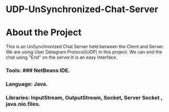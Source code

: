# UDP-UnSynchronized-Chat-Server
# About the Project
This is an UnSynchronized Chat Server held between the Client and Server. We are using User Datagram Protocol(UDP) in this project. We can end the chat using "End" on the server.It is an easy Interface.

### Tools: ### NetBeans IDE.

### Language: Java.

### Libraries: InputStream, OutputStream, Socket, Server Socket , java.nio.files.
